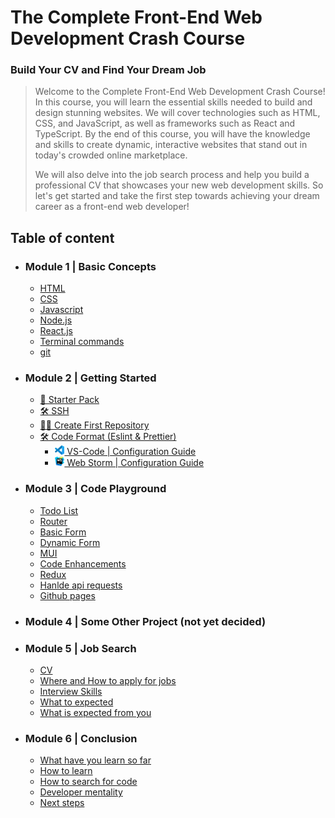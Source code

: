# The Complete Front-End Web Development Crash Course 
### Build Your CV and Find Your Dream Job

> Welcome to the Complete Front-End Web Development Crash Course! In this course, you will learn the essential skills needed to build and design stunning websites. We will cover technologies such as HTML, CSS, and JavaScript, as well as frameworks such as React and TypeScript. By the end of this course, you will have the knowledge and skills to create dynamic, interactive websites that stand out in today's crowded online marketplace.
> 
> We will also delve into the job search process and help you build a professional CV that showcases your new web development skills. So let's get started and take the first step towards achieving your dream career as a front-end web developer!

## Table of content
- ### Module 1 | Basic Concepts
  - [HTML](./module_01/html.md)
  - [CSS](./module_01/css.md)
  - [Javascript](./module_01/javascript.md)
  - [Node.js](./module_01/node.md)
  - [React.js](./module_01/react.md)
  - [Terminal commands](./module_01/terminal.md)
  - [git](./module_01/git.md)

- ### Module 2 | Getting Started
  - [🎒 Starter Pack](module_02/starterPack.md)
  - [🛠 SSH](module_02/ssh.md)
  - [👨‍🎨 Create First Repository](module_02/createFirstRepository.md)
  - [🛠 Code Format (Eslint & Prettier)](module_02/CODE_FORMAT_WITH_ESLINT_&_PRETTIER.md)
    - [<img src="./imgs/vscode_logo.png" width="15"/> VS-Code | Configuration Guide](module_02/vscodeConfigurationGuide.md)
    - [<img src="./imgs/webstorm_logo.svg" width="15"/> Web Storm | Configuration Guide](module_02/webstormConfigurationGuide.md)

- ### Module 3 | Code Playground
  - [Todo List]()
  - [Router]()
  - [Basic Form]()
  - [Dynamic Form]()
  - [MUI]()
  - [Code Enhancements]()
  - [Redux]()
  - [Hanlde api requests]()
  - [Github pages]()
- ### Module 4 | Some Other Project (not  yet decided)
- ### Module 5 | Job Search
  - [CV]()
  - [Where and How to apply for jobs]()
  - [Interview Skills]()
  - [What to expected]()
  - [What is expected from you]()

- ### Module 6 | Conclusion
  - [What have you learn so far]()
  - [How to learn]()
  - [How to search for code]()
  - [Developer mentality]()
  - [Next steps]()
